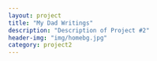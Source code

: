 ```yaml
---
layout: project
title: "My Dad Writings"
description: "Description of Project #2"
header-img: "img/homebg.jpg"
category: project2
---
```

